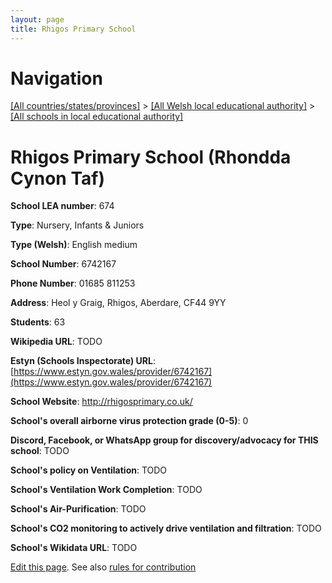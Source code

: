 ```yaml
---
layout: page
title: Rhigos Primary School
---
```

# Navigation

[[All countries/states/provinces]](../../..) > [[All Welsh local educational authority]](../..) > [[All schools in local educational authority]](..)

# Rhigos Primary School (Rhondda Cynon Taf)

**School LEA number**: 674

**Type**: Nursery, Infants & Juniors

**Type (Welsh)**: English medium

**School Number**: 6742167

**Phone Number**: 01685 811253

**Address**: Heol y Graig, Rhigos, Aberdare, CF44 9YY

**Students**: 63

**Wikipedia URL**: TODO

**Estyn (Schools Inspectorate) URL**: [https://www.estyn.gov.wales/provider/6742167](https://www.estyn.gov.wales/provider/6742167)

**School Website**: http://rhigosprimary.co.uk/

**School's overall airborne virus protection grade (0-5)**: 0

**Discord, Facebook, or WhatsApp group for discovery/advocacy for THIS school**: TODO

**School's policy on Ventilation**: TODO

**School's Ventilation Work Completion**: TODO

**School's Air-Purification**: TODO

**School's CO2 monitoring to actively drive ventilation and filtration**: TODO

**School's Wikidata URL**: TODO




[Edit this page](https://github.com/VentilationProject/Wales/edit/prif/./Rhondda_Cynon_Taf/Rhigos_Primary_School.md). See also [rules for contribution](../../../contribution-rules/)
